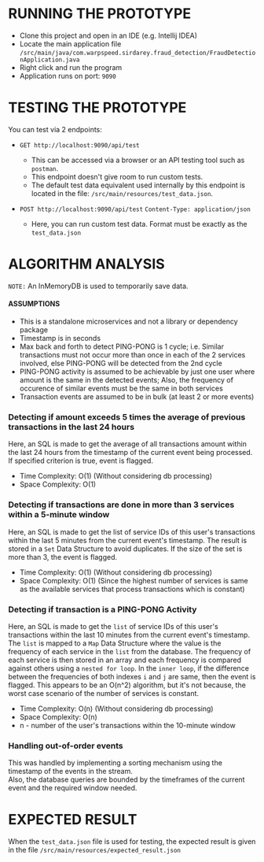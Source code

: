 # RUNNING THE PROTOTYPE

* Clone this project and open in an IDE (e.g. Intellij IDEA)
* Locate the main application file ```/src/main/java/com.warpspeed.sirdarey.fraud_detection/FraudDetectionApplication.java```
* Right click and run the program
* Application runs on port: ```9090```


# TESTING THE PROTOTYPE
You can test via 2 endpoints:
  * ```GET http://localhost:9090/api/test``` 
    * This can be accessed via a browser or an API testing tool such as ```postman```.
    * This endpoint doesn't give room to run custom tests.
    * The default test data equivalent used internally by this endpoint is located in the file: ```/src/main/resources/test_data.json```.
    
  * ```POST http://localhost:9090/api/test``` ```Content-Type: application/json```
    * Here, you can run custom test data. Format must be exactly as the ```test_data.json```


# ALGORITHM ANALYSIS
```NOTE:``` An InMemoryDB is used to temporarily save data. <br>

  #### ASSUMPTIONS
* This is a standalone microservices and not a library or dependency package 
* Timestamp is in seconds 
* Max back and forth to detect PING-PONG is 1 cycle; i.e. Similar transactions must not occur more than once in each of the 2 services involved, else PING-PONG will be detected from the 2nd cycle 
* PING-PONG activity is assumed to be achievable by just one user where amount is the same in the detected events; Also, the frequency of occurence of similar events must be the same in both services 
* Transaction events are assumed to be in bulk (at least 2 or more events)



### Detecting if amount exceeds 5 times the average of previous transactions in the last 24 hours
Here, an SQL is made to get the average of all transactions amount within the last 24 hours from the timestamp of the current event being processed.
If specified criterion is true, event is flagged.

  * Time Complexity: O(1) (Without considering db processing)
  * Space Complexity: O(1)

### Detecting if transactions are done in more than 3 services within a 5-minute window
Here, an SQL is made to get the list of service IDs of this user's transactions within the last 5 minutes from the current event's timestamp.
The result is stored in a ```Set``` Data Structure to  avoid duplicates. If the size of the set is more than 3, the event is flagged.

  * Time Complexity: O(1) (Without considering db processing)
  * Space Complexity: O(1) (Since the highest number of services is same as the available services that process transactions which is constant)

### Detecting if transaction is a PING-PONG Activity
Here, an SQL is made to get the ```list``` of service IDs of this user's transactions within the last 10 minutes from the current event's timestamp.
The ```list``` is mapped to a ```Map``` Data Structure where the value is the frequency of each service in the ```list``` from the database.
The frequency of each service is then stored in an array and each frequency is compared against others using a ```nested for loop```. 
In the ```inner loop```, if the difference between the frequencies of both indexes ```i``` and ```j``` are same, then the event is flagged.
This appears to be an O(n^2) algorithm, but it's not because, the worst case scenario of the number of services is constant.

  * Time Complexity: O(n) (Without considering db processing)
  * Space Complexity: O(n)
  * n - number of the user's transactions within the 10-minute window

### Handling out-of-order events
This was handled by implementing a sorting mechanism using the timestamp of the events in the stream. <br>
Also, the database queries are bounded by the timeframes of the current event and the required window needed.


# EXPECTED RESULT
When the ```test_data.json``` file is used for testing, the expected result is given in the file
```/src/main/resources/expected_result.json```